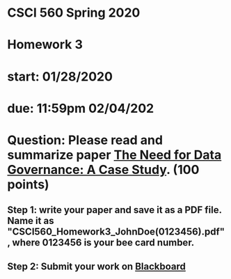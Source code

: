 # CSCI 560 Spring 2020
# Homework 3
# start: 01/28/2020
# due: 11:59pm 02/04/202

# Question: Please read and summarize paper [The Need for Data Governance: A Case Study](../Resources/ch03.pdf). (100 points)
## Step 1: write your paper and save it as a PDF file. Name it as "CSCI560_Homework3_JohnDoe(0123456).pdf", where 0123456 is your bee card number.
## Step 2: Submit your work on [Blackboard](https://blackboard.sau.edu/)


